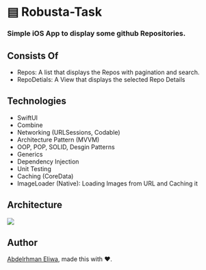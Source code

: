 # ▤ Robusta-Task

### Simple iOS App to display some github Repositories.

## Consists Of
- Repos: 
  A list that displays the Repos with pagination and search.
- RepoDetials: 
  A View that displays the selected Repo Details

## Technologies
- SwiftUI
- Combine
- Networking (URLSessions, Codable)
- Architecture Pattern (MVVM)
- OOP, POP, SOLID, Desgin Patterns
- Generics
- Dependency Injection
- Unit Testing
- Caching (CoreData)
- ImageLoader (Native): Loading Images from URL and Caching it

## Architecture
![](https://drive.google.com/drive/folders/1e8YrOUFV_NrzWtQUkKaMkRHKYNM_plvS)


## Author

[Abdelrhman Eliwa](https://github.com/AbdelrhmanKamalEliwa), made this with ❤️.
